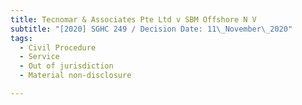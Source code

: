 ```yaml
---
title: Tecnomar & Associates Pte Ltd v SBM Offshore N V
subtitle: "[2020] SGHC 249 / Decision Date: 11\_November\_2020"
tags:
  - Civil Procedure
  - Service
  - Out of jurisdiction
  - Material non-disclosure

---
```

